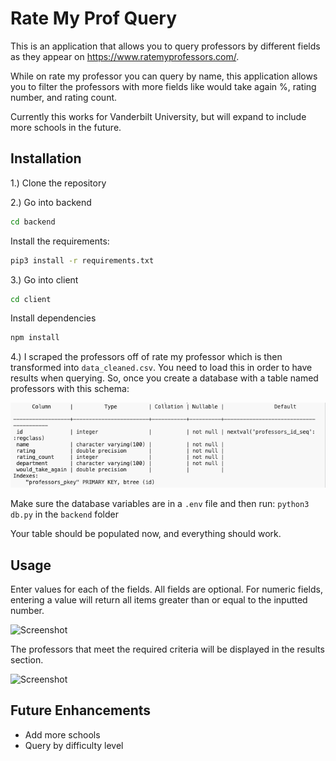 # Rate My Prof Query

This is an application that allows you to query professors by different fields as they appear on https://www.ratemyprofessors.com/. 

While on rate my professor you can query by name, this application allows you to filter the professors with more fields like would take again %, rating number, and rating count.

Currently this works for Vanderbilt University, but will expand to include more schools in the future.

## Installation

1.) Clone the repository

2.) Go into backend
```bash
cd backend
```
Install the requirements:
```bash
pip3 install -r requirements.txt
```
3.) Go into client
```bash
cd client
```
Install dependencies
```bash
npm install
```

4.) I scraped the professors off of rate my professor which is then transformed into `data_cleaned.csv`. You need to load this in order to have results when querying. So, once you create a database with a table named professors with this schema:

![Screenshot](./static/schema-ss.png)

Make sure the database variables are in a ```.env``` file and then run: 
```python3 db.py``` in the ```backend``` folder

Your table should be populated now, and everything should work.

## Usage
Enter values for each of the fields. All fields are optional. For numeric fields, entering a value will return all items greater than or equal to the inputted number.

![Screenshot](./static/filter-ss.png)

The professors that meet the required criteria will be displayed in the results section.

![Screenshot](./static/results-ss.png)

## Future Enhancements
- Add more schools
- Query by difficulty level
